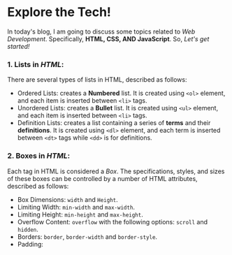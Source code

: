 # Explore the Tech!
In today's blog, I am going to discuss some topics related to _Web Development_. Specifically, **HTML, CSS, AND JavaScript**. So, _Let's get started!_


### 1. Lists in _HTML_:
There are several types of lists in HTML, described as follows:
* Ordered Lists: creates a **Numbered** list. It is created using `<ol>` element, and each item is inserted between `<li>` tags.
* Unordered Lists: creates a **Bullet** list. It is created using `<ul>` element, and each item is inserted between `<li>` tags.
* Definition Lists: creates a list containing a series of **terms** and their **definitions**. It is created using `<dl>` element, and each term is inserted between `<dt>` tags while `<dd>` is for definitions. 


### 2. Boxes in _HTML_:
Each tag in HTML is considered a _Box_. The specifications, styles, and sizes of these boxes can be controlled by a number of HTML attributes, described as follows:
* Box Dimensions: `width` and `Height`.
* Limiting Width: `min-width` and `max-width`.
* Limiting Height: `min-height` and `max-height`.
* Overflow Content: `overflow` with the following options: `scroll` and `hidden`.
* Borders: `border`, `border-width` and `border-style`.
* Padding: 
